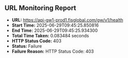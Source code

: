## URL Monitoring Report

- **URL:** https://api-gw1-prod1.fisglobal.com/gw/v1/health
- **Start Time:** 2025-06-29T09:45:25.850816
- **End Time:** 2025-06-29T09:45:25.934300
- **Total Time Taken:** 0.083484 seconds
- **HTTP Status Code:** 403
- **Status:** Failure
- **Failure Reason:** HTTP Status Code: 403
